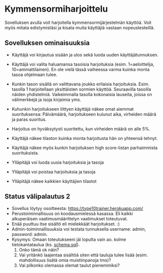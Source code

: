 # Kymmensormiharjoittelu
Sovelluksen avulla voit harjoitella kymmensormijärjestelmän käyttöä. Voit myös mitata edistymistäsi ja kisata muita käyttäjiä vastaan nopeustesteillä. 

## Sovelluksen ominaisuuksia
* Käyttäjä voi kirjautua sisään ja ulos sekä luoda uuden käyttäjätunnuksen.
* Käyttäjä voi valita haluamansa tasoisia harjoituksia (esim. 1=aeloittelija, 10=ammattilainen). En ole vielä tässä vaiheessa varma kuinka monta tasoa ohjelmaan tulee.
* Kunkin tason sisällä on valittavana joukko erilaisia harjoituksia. Esim. tasolla 1 harjoitellaan yksittäisten sormien käyttöä. Seuraavilla tasoilla näiden yhdistelmiä. Vaikeimmalla tasolla kokonaisia lauseita, joissa on välimerkkejä ja isoja kirjaimia yms.
* Kuhunkin harjoitukseen liittyen käyttäjä näkee omat aiemmat suorituksensa: Päivämäärä, harjoitukseen kulunut aika, virheiden määrä ja paras suoritus.
* Harjoitus on hyväksytysti suoritettu, kun virheiden määrä on alle 5%. 
* Käyttäjä näkee tilaston kuinka monta harjoitusta hän on yhteensä tehnyt.
* Käyttäjä näkee myös kunkin harjoituksen high score-listan parhaimmista suorituksista. 
 
* Ylläpitäjä voi luoda uusia harjoituksia ja tasoja
* Ylläpitäjä voi poistaa harjoituksia ja tasoja
* Ylläpitäjä näkee kaikkien käyttäjien tilastot

## Status välipalautus 2
* Sovellus löytyy osoitteesta: https://type10trainer.herokuapp.com/
* Perustoiminnallisuus on koodausmielessä kasassa. Eli kaikki alkuperäisen vaatimusmäärittelyn vaatimukset toteutuvat.
* Enää puuttuu itse sisältö eli mielekkäät harjoitukset. :)
* Admin-toiminnallisuuksia voi testata tunnuksella username: admin, password: admin.
* Kysymys: Omaan toteutukseeni jäi lopulta vain ao. kolme tietokantataulua (ks. [schema.sql](https://github.com/ramipiik/kymmensormiharjoittelu/blob/main/src/schema.sql)).  
  1. Onko tämä ok näin?
  1. Vai yritänkö laajentaa sisältöä siten että tauluja tulee lisää (esim. mahdollisuus lisätä omia muistiinpanoja tms)?  
  1. Vai pilkonko olemassa olemat taulut pienemmiksi?
